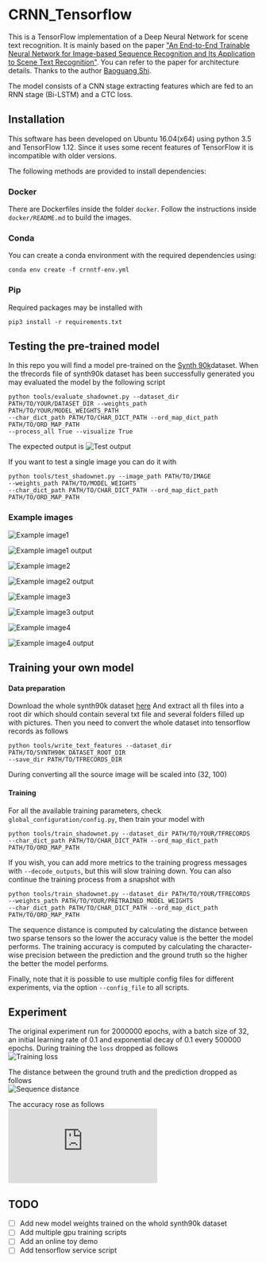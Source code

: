 # CRNN_Tensorflow
This is a TensorFlow implementation of a Deep Neural Network for scene text recognition. It is  mainly based on the paper 
["An End-to-End Trainable Neural Network for Image-based Sequence Recognition and Its Application to Scene Text Recognition"](http://arxiv.org/abs/1507.05717). 
You can refer to the paper for architecture details. Thanks to the author [Baoguang Shi](https://github.com/bgshih).
  
The model consists of a CNN stage extracting features which are fed to an RNN stage (Bi-LSTM) and a CTC loss.

## Installation

This software has been developed on Ubuntu 16.04(x64) using python 3.5 and 
TensorFlow 1.12. Since it uses some recent features of TensorFlow it is 
incompatible with older versions.

The following methods are provided to install dependencies:

### Docker

There are Dockerfiles inside the folder `docker`. Follow the instructions inside `docker/README.md` to build the images.

### Conda

You can create a conda environment with the required dependencies using: 

```
conda env create -f crnntf-env.yml
```

### Pip

Required packages may be installed with

```
pip3 install -r requirements.txt
```

## Testing the pre-trained model
In this repo you will find a model pre-trained on the 
[Synth 90k](http://www.robots.ox.ac.uk/~vgg/data/text/)dataset. When the tfrecords
file of synth90k dataset has been successfully generated you may evaluated the
model by the following script

```
python tools/evaluate_shadownet.py --dataset_dir PATH/TO/YOUR/DATASET_DIR --weights_path PATH/TO/YOUR/MODEL_WEIGHTS_PATH
--char_dict_path PATH/TO/CHAR_DICT_PATH --ord_map_dict_path PATH/TO/ORD_MAP_PATH
--process_all True --visualize True
```

The expected output is
![Test output](https://github.com/TJCVRS/CRNN_Tensorflow/blob/master/data/images/test_output.png)

If you want to test a single image you can do it with
```
python tools/test_shadownet.py --image_path PATH/TO/IMAGE 
--weights_path PATH/TO/MODEL_WEIGHTS
--char_dict_path PATH/TO/CHAR_DICT_PATH --ord_map_dict_path PATH/TO/ORD_MAP_PATH
```

### Example images
 
![Example image1](https://github.com/TJCVRS/CRNN_Tensorflow/blob/master/data/images/text_example_image1.png)  

![Example image1 output](https://github.com/TJCVRS/CRNN_Tensorflow/blob/master/data/images/test_example_image1_output.png)  

![Example image2](https://github.com/TJCVRS/CRNN_Tensorflow/blob/master/data/images/test_example_image2.png)  

![Example image2 output](https://github.com/TJCVRS/CRNN_Tensorflow/blob/master/data/images/test_example_image2_output.png) 

![Example image3](https://github.com/TJCVRS/CRNN_Tensorflow/blob/chinese_version_debug/data/images/demo_chinese.png)  

![Example image3 output](https://github.com/TJCVRS/CRNN_Tensorflow/blob/chinese_version_debug/data/images/demo_chinese_output.png)

![Example image4](https://github.com/TJCVRS/CRNN_Tensorflow/blob/chinese_version_debug/data/images/dmeo_chinese_2.png)  

![Example image4 output](https://github.com/TJCVRS/CRNN_Tensorflow/blob/chinese_version_debug/data/images/demo_chinese_2_ouput.png)

## Training your own model

#### Data preparation
Download the whole synth90k dataset [here](http://www.robots.ox.ac.uk/~vgg/data/text/)
And extract all th files into a root dir which should contain several txt file and
several folders filled up with pictures. Then you need to convert the whole 
dataset into tensorflow records as follows

```
python tools/write_text_features --dataset_dir PATH/TO/SYNTH90K_DATASET_ROOT_DIR
--save_dir PATH/TO/TFRECORDS_DIR
```

During converting all the source image will be scaled into (32, 100)

#### Training

For all the available training parameters, check `global_configuration/config.py`, then train your model with

```
python tools/train_shadownet.py --dataset_dir PATH/TO/YOUR/TFRECORDS
--char_dict_path PATH/TO/CHAR_DICT_PATH --ord_map_dict_path PATH/TO/ORD_MAP_PATH
```

If you wish, you can add more metrics to the training progress messages with `--decode_outputs`, but this will slow
training down. You can also continue the training process from a snapshot with

```
python tools/train_shadownet.py --dataset_dir PATH/TO/YOUR/TFRECORDS
--weights_path PATH/TO/YOUR/PRETRAINED_MODEL_WEIGHTS
--char_dict_path PATH/TO/CHAR_DICT_PATH --ord_map_dict_path PATH/TO/ORD_MAP_PATH
```

The sequence distance is computed by calculating the distance between two sparse tensors so the lower the accuracy value
is the better the model performs. The training accuracy is computed by calculating the character-wise precision between
the prediction and the ground truth so the higher the better the model performs.

Finally, note that it is possible to use multiple config files for different experiments, via the option `--config_file`
to all scripts.


## Experiment

The original experiment run for 2000000 epochs, with a batch size of 32, 
an initial learning rate of 0.1 and exponential
decay of 0.1 every 500000 epochs. During training the `loss` dropped as follows  
![Training loss](https://github.com/TJCVRS/CRNN_Tensorflow/blob/master/data/images/train_loss.png)

The distance between the ground truth and the prediction dropped as follows  
![Sequence distance](https://github.com/TJCVRS/CRNN_Tensorflow/blob/master/data/images/seq_distance.png)

The accuracy rose as follows  
![Training accuracy](https://github.com/TJCVRS/CRNN_Tensorflow/blob/master/data/images/training_accuracy.md)

## TODO

- [ ] Add new model weights trained on the whold synth90k dataset
- [ ] Add multiple gpu training scripts
- [ ] Add an online toy demo
- [ ] Add tensorflow service script
